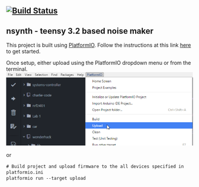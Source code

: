 [![Build Status](https://travis-ci.org/qwertyboy/nsynth.svg?branch=master)](https://travis-ci.org/qwertyboy/nsynth)
--------------------------------------------------------------------------------
## nsynth - teensy 3.2 based noise maker

This project is built using [PlatformIO][pio-home]. Follow the
instructions at this link [here][pio-start] to get started.

Once setup, either upload using the PlatformIO dropdown menu or from the terminal.
![Dropdown Menu][img-dropdown]

or

```
# Build project and upload firmware to the all devices specified in platformio.ini
platformio run --target upload
```

[pio-home]: http://platformio.org/
[pio-start]: http://platformio.org/get-started/ide?install
[img-dropdown]: https://github.com/qwertyboy/nsynth/raw/master/img/dropdown.png
